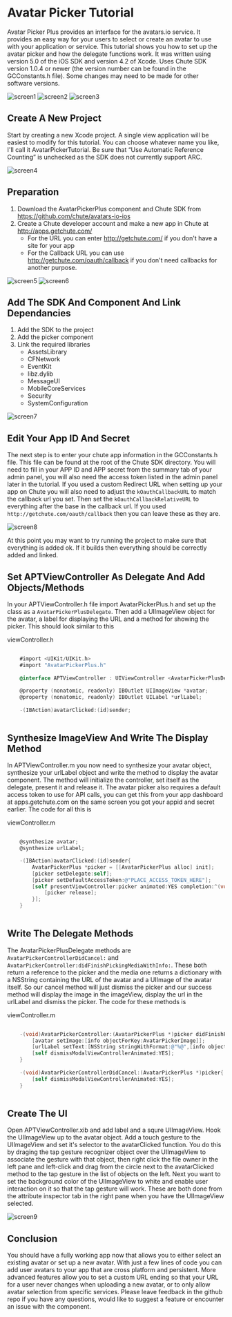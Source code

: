 Avatar Picker Tutorial
======================

Avatar Picker Plus provides an interface for the avatars.io service.  It provides an easy way for your users to select or create an avatar to use with your application or service.  This tutorial shows you how to set up the avatar picker and how the delegate functions work.  It was written using version 5.0 of the iOS SDK and version 4.2 of Xcode.  Uses Chute SDK version 1.0.4 or newer (the version number can be found in the GCConstants.h file).  Some changes may need to be made for other software versions.

![screen1](https://github.com/chute/avatars-io-ios/raw/master/screenshots/ACT_1.PNG)
![screen2](https://github.com/chute/avatars-io-ios/raw/master/screenshots/ACT_2.PNG)
![screen3](https://github.com/chute/avatars-io-ios/raw/master/screenshots/ACT_3.PNG)

Create A New Project
--------------------
Start by creating a new Xcode project.  A single view application will be easiest to modify for this tutorial.  You can choose whatever name you like, I'll call it AvatarPickerTutorial.  Be sure that “Use Automatic Reference Counting” is unchecked as the SDK does not currently support ARC.

![screen4](https://github.com/chute/avatars-io-ios/raw/master/screenshots/ACT_4.PNG)

Preparation
-----------
1.  Download the AvatarPickerPlus component and Chute SDK from https://github.com/chute/avatars-io-ios
2.  Create a Chute developer account and make a new app in Chute at http://apps.getchute.com/
	*  For the URL you can enter http://getchute.com/ if you don't have a site for your app
	*  For the Callback URL you can use http://getchute.com/oauth/callback if you don't need callbacks for another purpose.

![screen5](https://github.com/chute/avatars-io-ios/raw/master/screenshots/ACT_5.PNG)
![screen6](https://github.com/chute/avatars-io-ios/raw/master/screenshots/ACT_6.PNG)

Add The SDK And Component And Link Dependancies
-----------------------------------------------
1. Add the SDK to the project
2. Add the picker component
3. Link the required libraries
     *  AssetsLibrary
     *  CFNetwork
     *  EventKit
     *  libz.dylib
     *  MessageUI
     *  MobileCoreServices
     *  Security
     *  SystemConfiguration

![screen7](https://github.com/chute/avatars-io-ios/raw/master/screenshots/ACT_7.PNG)

Edit Your App ID And Secret
---------------------------
The next step is to enter your chute app information in the GCConstants.h file.  This file can be found at the root of the Chute SDK directory.  You will need to fill in your APP ID and APP secret from the summary tab of your admin panel, you will also need the access token listed in the admin panel later in the tutorial.  If you used a custom Redirect URL when setting up your app on Chute you will also need to adjust the `kOauthCallbackURL` to match the callback url you set.  Then set the `kOauthCallbackRelativeURL` to everything after the base in the callback url.  If you used `http://getchute.com/oauth/callback` then you can leave these as they are.

![screen8](https://github.com/chute/avatars-io-ios/raw/master/screenshots/ACT_8.PNG)

At this point you may want to try running the project to make sure that everything is added ok.  If it builds then everything should be correctly added and linked.

Set APTViewController As Delegate And Add Objects/Methods
-----------------------------------------------
In your APTViewController.h file import AvatarPickerPlus.h and set up the class as a `AvatarPickerPlusDelegate`.  Then add a UIImageView object for the avatar, a label for displaying the URL and a method for showing the picker.  This should look similar to this

viewController.h

```objective-c
	
	#import <UIKit/UIKit.h>
	#import "AvatarPickerPlus.h"
	
	@interface APTViewController : UIViewController <AvatarPickerPlusDelegate>
	
	@property (nonatomic, readonly) IBOutlet UIImageView *avatar;
	@property (nonatomic, readonly) IBOutlet UILabel *urlLabel;
	
	-(IBAction)avatarClicked:(id)sender;
	
```

Synthesize ImageView And Write The Display Method
-------------------------------------------------
In APTViewController.m you now need to synthesize your avatar object, synthesize your urlLabel object and write the method to display the avatar component.  The method will initialize the controller, set itself as the delegate, present it and release it.  The avatar picker also requires a default access token to use for API calls, you can get this from your app dashboard at apps.getchute.com on the same screen you got your appid and secret earlier.  The code for all this is

viewController.m

```objective-c
	
	@synthesize avatar;
	@synthesize urlLabel;

	-(IBAction)avatarClicked:(id)sender{
	    AvatarPickerPlus *picker = [[AvatarPickerPlus alloc] init];
	    [picker setDelegate:self];
	    [picker setDefaultAccessToken:@"PLACE_ACCESS_TOKEN_HERE"];
	    [self presentViewController:picker animated:YES completion:^(void){
	        [picker release];
	    }];
	}
	
```

Write The Delegate Methods
--------------------------
The AvatarPickerPlusDelegate methods are `AvatarPickerControllerDidCancel:` and `AvatarPickerController:didFinishPickingMediaWithInfo:`.  These both return a reference to the picker and the media one returns a dictionary with a NSString containing the URL of the avatar and a UIImage of the avatar itself.  So our cancel method will just dismiss the picker and our success method will display the image in the imageView, display the url in the urlLabel and dismiss the picker.  The code for these methods is

viewController.m

```objective-c
	
	-(void)AvatarPickerController:(AvatarPickerPlus *)picker didFinishPickingMediaWithInfo:(NSDictionary *)info{
	    [avatar setImage:[info objectForKey:AvatarPickerImage]];
	    [urlLabel setText:[NSString stringWithFormat:@"%@",[info objectForKey:AvatarPickerURLString]]];
	    [self dismissModalViewControllerAnimated:YES];
	}
	
	-(void)AvatarPickerControllerDidCancel:(AvatarPickerPlus *)picker{
	    [self dismissModalViewControllerAnimated:YES];
	}
	
```

Create The UI
-------------
Open APTViewController.xib and add label and a squre UIImageView.  Hook the UIImageView up to the avatar object.  Add a touch gesture to the UIImageView and set it's selector to the avatarClicked function.  You do this by draging the tap gesture recognizer object over the UIImageView to associate the gesture with that object, then right click the file owner in the left pane and left-click and drag from the circle next to the avatarClicked method to the tap gesture in the list of objects on the left.  Next you want to set the background color of the UIImageView to white and enable user interaction on it so that the tap gesture will work.  These are both done from the attribute inspector tab in the right pane when you have the UIImageView selected.

![screen9](https://github.com/chute/avatars-io-ios/raw/master/screenshots/ACT_9.PNG)

Conclusion
----------
You should have a fully working app now that allows you to either select an existing avatar or set up a new avatar.  With just a few lines of code you can add user avatars to your app that are cross platform and persistent.  More advanced features allow you to set a custom URL ending so that your URL for a user never changes when uploading a new avatar, or to only allow avatar selection from specific services.  Please leave feedback in the github repo if you have any questions, would like to suggest a feature or encounter an issue with the component.